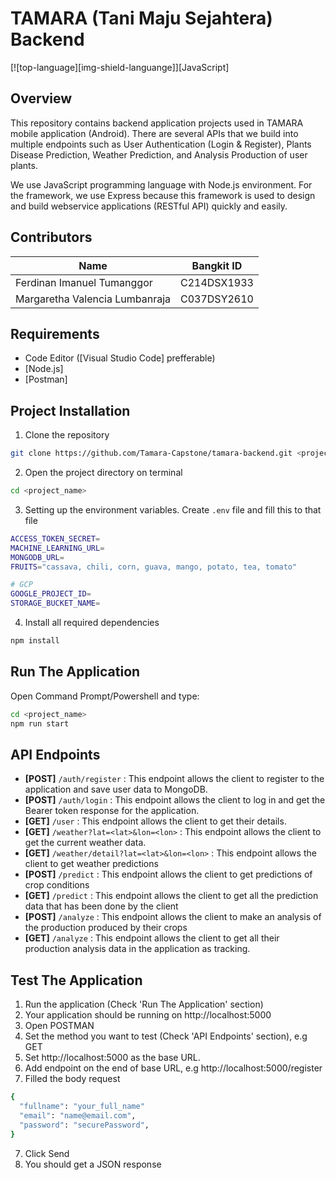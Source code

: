 # TAMARA (Tani Maju Sejahtera) Backend

[![top-language][img-shield-languange]][JavaScript]

## Overview

This repository contains backend application projects used in TAMARA mobile application (Android). There are several APIs that we build into multiple endpoints such as User Authentication (Login & Register), Plants Disease Prediction, Weather Prediction, and Analysis Production of user plants.

We use JavaScript programming language with Node.js environment. For the framework, we use Express because this framework is used to design and build webservice applications (RESTful API) quickly and easily.

## Contributors

| Name                           | Bangkit ID  |
| ------------------------------ | ----------- |
| Ferdinan Imanuel Tumanggor     | C214DSX1933 |
| Margaretha Valencia Lumbanraja | C037DSY2610 |


## Requirements

- Code Editor ([Visual Studio Code] prefferable)
- [Node.js]
- [Postman]

## Project Installation

1. Clone the repository

```bash
git clone https://github.com/Tamara-Capstone/tamara-backend.git <project_name>
```

2. Open the project directory on terminal

```bash
cd <project_name>
```

3. Setting up the environment variables. Create `.env` file and fill this to that file

```bash
ACCESS_TOKEN_SECRET=
MACHINE_LEARNING_URL=
MONGODB_URL=
FRUITS="cassava, chili, corn, guava, mango, potato, tea, tomato"

# GCP
GOOGLE_PROJECT_ID=
STORAGE_BUCKET_NAME=
```

4. Install all required dependencies

```bash
npm install
```

## Run The Application

Open Command Prompt/Powershell and type:

```bash
cd <project_name>
npm run start
```

## API Endpoints

- **[POST]** `/auth/register` : This endpoint allows the client to register to the application and save user data to MongoDB.
- **[POST]** `/auth/login` : This endpoint allows the client to log in and get the Bearer token response for the application.
- **[GET]** `/user` : This endpoint allows the client to get their details.
- **[GET]** `/weather?lat=<lat>&lon=<lon>` : This endpoint allows the client to get the current weather data.
- **[GET]** `/weather/detail?lat=<lat>&lon=<lon>` : This endpoint allows the client to get weather predictions
- **[POST]** `/predict` : This endpoint allows the client to get predictions of crop conditions
- **[GET]** `/predict` : This endpoint allows the client to get all the prediction data that has been done by the client
- **[POST]** `/analyze` : This endpoint allows the client to make an analysis of the production produced by their crops
- **[GET]** `/analyze` : This endpoint allows the client to get all their production analysis data in the application as tracking.

## Test The Application

1. Run the application (Check 'Run The Application' section)
2. Your application should be running on http://localhost:5000
3. Open POSTMAN
4. Set the method you want to test (Check 'API Endpoints' section), e.g GET
5. Set http://localhost:5000 as the base URL.
6. Add endpoint on the end of base URL, e.g http://localhost:5000/register
7. Filled the body request
```bash
{
  "fullname": "your_full_name"
  "email": "name@email.com",
  "password": "securePassword",
}
```
7. Click Send
8. You should get a JSON response 
